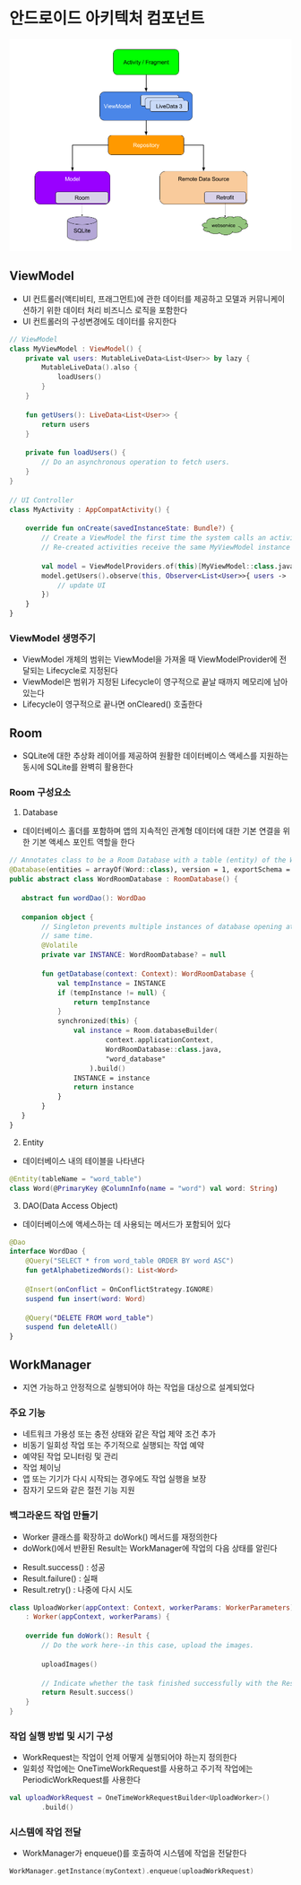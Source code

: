 # 안드로이드 아키텍처 컴포넌트

![architecture](./image/final-architecture.png)

## ViewModel
 - UI 컨트롤러(액티비티, 프래그먼트)에 관한 데이터를 제공하고 모델과 커뮤니케이션하기 위한 데이터 처리 비즈니스 로직을 포함한다
 - UI 컨트롤러의 구성변경에도 데이터를 유지한다

```kotlin
// ViewModel
class MyViewModel : ViewModel() {
    private val users: MutableLiveData<List<User>> by lazy {
        MutableLiveData().also {
            loadUsers()
        }
    }

    fun getUsers(): LiveData<List<User>> {
        return users
    }

    private fun loadUsers() {
        // Do an asynchronous operation to fetch users.
    }
}

// UI Controller
class MyActivity : AppCompatActivity() {

    override fun onCreate(savedInstanceState: Bundle?) {
        // Create a ViewModel the first time the system calls an activity's onCreate() method.
        // Re-created activities receive the same MyViewModel instance created by the first activity.

        val model = ViewModelProviders.of(this)[MyViewModel::class.java]
        model.getUsers().observe(this, Observer<List<User>>{ users ->
            // update UI
        })
    }
}
```

### ViewModel 생명주기
 - ViewModel 개체의 범위는 ViewModel을 가져올 때 ViewModelProvider에 전달되는 Lifecycle로 지정된다
 - ViewModel은 범위가 지정된 Lifecycle이 영구적으로 끝날 때까지 메모리에 남아있는다
 - Lifecycle이 영구적으로 끝나면 onCleared() 호출한다


## Room
 - SQLite에 대한 추상화 레이어를 제공하여 원활한 데이터베이스 액세스를 지원하는 동시에 SQLite를 완벽히 활용한다

### Room 구성요소
 1. Database
  - 데이터베이스 홀더를 포함하며 앱의 지속적인 관계형 데이터에 대한 기본 연결을 위한 기본 액세스 포인트 역할을 한다

```kotlin
// Annotates class to be a Room Database with a table (entity) of the Word class
@Database(entities = arrayOf(Word::class), version = 1, exportSchema = false)
public abstract class WordRoomDatabase : RoomDatabase() {

   abstract fun wordDao(): WordDao

   companion object {
        // Singleton prevents multiple instances of database opening at the
        // same time.
        @Volatile
        private var INSTANCE: WordRoomDatabase? = null

        fun getDatabase(context: Context): WordRoomDatabase {
            val tempInstance = INSTANCE
            if (tempInstance != null) {
                return tempInstance
            }
            synchronized(this) {
                val instance = Room.databaseBuilder(
                        context.applicationContext,
                        WordRoomDatabase::class.java,
                        "word_database"
                    ).build()
                INSTANCE = instance
                return instance
            }
        }
   }
}
```

 2. Entity
  - 데이터베이스 내의 테이블을 나타낸다

```kotlin
@Entity(tableName = "word_table")
class Word(@PrimaryKey @ColumnInfo(name = "word") val word: String)
```

 3. DAO(Data Access Object)
  - 데이터베이스에 액세스하는 데 사용되는 메서드가 포함되어 있다

```kotlin
@Dao
interface WordDao {
    @Query("SELECT * from word_table ORDER BY word ASC")
    fun getAlphabetizedWords(): List<Word>

    @Insert(onConflict = OnConflictStrategy.IGNORE)
    suspend fun insert(word: Word)

    @Query("DELETE FROM word_table")
    suspend fun deleteAll()
}
```

## WorkManager
 - 지연 가능하고 안정적으로 실행되어야 하는 작업을 대상으로 설계되었다

### 주요 기능
 - 네트워크 가용성 또는 충전 상태와 같은 작업 제약 조건 추가
 - 비동기 일회성 작업 또는 주기적으로 실행되는 작업 예약
 - 예약된 작업 모니터링 및 관리
 - 작업 체이닝
 - 앱 또는 기기가 다시 시작되는 경우에도 작업 실행을 보장
 - 잠자기 모드와 같은 절전 기능 지원

### 백그라운드 작업 만들기
 - Worker 클래스를 확장하고 doWork() 메서드를 재정의한다
 - doWork()에서 반환된 Result는 WorkManager에 작업의 다음 상태를 알린다
  + Result.success() : 성공
  + Result.failure() : 실패
  + Result.retry() : 나중에 다시 시도

```kotlin
class UploadWorker(appContext: Context, workerParams: WorkerParameters)
    : Worker(appContext, workerParams) {

    override fun doWork(): Result {
        // Do the work here--in this case, upload the images.

        uploadImages()

        // Indicate whether the task finished successfully with the Result
        return Result.success()
    }
}
```

### 작업 실행 방법 및 시기 구성
 - WorkRequest는 작업이 언제 어떻게 실행되어야 하는지 정의한다
 - 일회성 작업에는 OneTimeWorkRequest를 사용하고 주기적 작업에는 PeriodicWorkRequest를 사용한다

```kotlin
val uploadWorkRequest = OneTimeWorkRequestBuilder<UploadWorker>()
        .build()
```

### 시스템에 작업 전달
 - WorkManager가 enqueue()를 호출하여 시스템에 작업을 전달한다

```kotlin
WorkManager.getInstance(myContext).enqueue(uploadWorkRequest)
```
